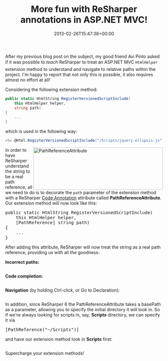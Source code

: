 ﻿---
title: More fun with ReSharper annotations in ASP.NET MVC!
date: 2013-02-26T15:47:38+00:00
---
After my previous blog post on the subject, my good friend Avi Pinto asked if it was possible to *teach* ReSharper to treat an ASP.NET MVC `HtmlHelper` extension method to understand and navigate to relative paths within the project. I'm happy to report that not only this is possible, it also requires almost no effort at all!

<!-- more -->

Considering the following extension method:

```csharp
public static HtmlString RegisterVersionedScriptInclude(
    this HtmlHelper helper,
    string path)
{
    ...
}
```

which is used in the following way:

```csharp
<%= @Html.RegisterVersionedScriptInclude("/Scripts/jquery.ellipsis.js") %>
```

<img style="background-image: none; padding-top: 0px; padding-left: 0px; display: inline; padding-right: 0px; border: 0px;" title="PathReferenceAttribute" alt="PathReferenceAttribute" src="http://i2.wp.com/hmemcpy.com/wp-content/uploads/2013/02/image1.png" width="414" height="135" align="right" border="0" />

In order to have ReSharper understand the string to be a real path reference, all we need to do is to decorate the `path` parameter of the extension method with a ReSharper [Code Annotation](http://www.jetbrains.com/resharper/webhelp/Code_Analysis__Annotations_in_Source_Code.html) attribute called **PathReferenceAttribute**. Our extension method will now look like this:

<pre class="brush: csharp; gutter: false">public static HtmlString RegisterVersionedScriptInclude(
    this HtmlHelper helper,
    [PathReference] string path)
{
    ...
}</pre>

After adding this attribute, ReSharper will now treat the string as a real path reference, providing us with all the goodness:

**Incorrect paths:**

<img style="background-image: none; padding-top: 0px; padding-left: 0px; display: inline; padding-right: 0px; border: 0px;" alt="" src="http://i2.wp.com/hmemcpy.com/wp-content/uploads/2013/02/image2.png?resize=900%2C60" border="0" data-recalc-dims="1" />

**Code completion:**

<img style="background-image: none; padding-top: 0px; padding-left: 0px; display: inline; padding-right: 0px; border-width: 0px;" title="" alt="" src="http://i0.wp.com/hmemcpy.com/wp-content/uploads/2013/02/image3.png?resize=416%2C272" border="0" data-recalc-dims="1" />

**Navigation** (by holding Ctrl-click, or Go to Declaration):

<img style="background-image: none; padding-top: 0px; padding-left: 0px; display: inline; padding-right: 0px; border-width: 0px;" title="" alt="" src="http://i0.wp.com/hmemcpy.com/wp-content/uploads/2013/02/image4.png?resize=461%2C45" border="0" data-recalc-dims="1" />

In addition, since ReSharper 6 the PathReferenceAttribute takes a basePath as a parameter, allowing you to specify the initial directory it will look in. So if we're always looking for scripts in, say, **Scripts** directory, we can specify it via

<pre class="brush: csharp; gutter: false">[PathReference("~/Scripts")]</pre>

and have our extension method look in **Scripts** first:

<img style="background-image: none; padding-top: 0px; padding-left: 0px; display: inline; padding-right: 0px; border-width: 0px;" title="" alt="" src="http://i1.wp.com/hmemcpy.com/wp-content/uploads/2013/02/image5.png?resize=481%2C272" border="0" data-recalc-dims="1" />

Supercharge your extension methods!
